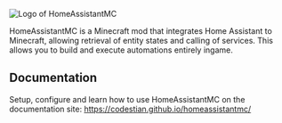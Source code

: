 ![Logo of HomeAssistantMC](https://i.imgur.com/YrBKHPe.png)

HomeAssistantMC is a Minecraft mod that integrates Home Assistant to Minecraft, allowing retrieval of entity states and calling of services. This allows you to build and execute automations entirely ingame.

## Documentation
Setup, configure and learn how to use HomeAssistantMC on the documentation site: https://codestian.github.io/homeassistantmc/